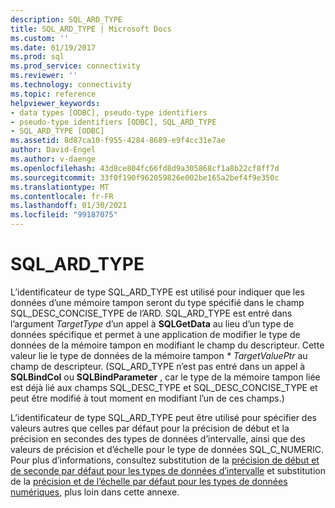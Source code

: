 ```yaml
---
description: SQL_ARD_TYPE
title: SQL_ARD_TYPE | Microsoft Docs
ms.custom: ''
ms.date: 01/19/2017
ms.prod: sql
ms.prod_service: connectivity
ms.reviewer: ''
ms.technology: connectivity
ms.topic: reference
helpviewer_keywords:
- data types [ODBC], pseudo-type identifiers
- pseudo-type identifiers [ODBC], SQL_ARD_TYPE
- SQL_ARD_TYPE [ODBC]
ms.assetid: 8d87ca10-f955-4284-8689-e9f4cc31e7ae
author: David-Engel
ms.author: v-daenge
ms.openlocfilehash: 43d8ce804fc66fd8d9a305868cf1a8b22cf8ff7d
ms.sourcegitcommit: 33f0f190f962059826e002be165a2bef4f9e350c
ms.translationtype: MT
ms.contentlocale: fr-FR
ms.lasthandoff: 01/30/2021
ms.locfileid: "99187075"
---
```

# <a name="sql_ard_type"></a>SQL_ARD_TYPE
L’identificateur de type SQL_ARD_TYPE est utilisé pour indiquer que les données d’une mémoire tampon seront du type spécifié dans le champ SQL_DESC_CONCISE_TYPE de l’ARD. SQL_ARD_TYPE est entré dans l’argument *TargetType* d’un appel à **SQLGetData** au lieu d’un type de données spécifique et permet à une application de modifier le type de données de la mémoire tampon en modifiant le champ du descripteur. Cette valeur lie le type de données de la mémoire tampon *\* TargetValuePtr* au champ de descripteur. (SQL_ARD_TYPE n’est pas entré dans un appel à **SQLBindCol** ou **SQLBindParameter** , car le type de la mémoire tampon liée est déjà lié aux champs SQL_DESC_TYPE et SQL_DESC_CONCISE_TYPE et peut être modifié à tout moment en modifiant l’un de ces champs.)  
  
 L’identificateur de type SQL_ARD_TYPE peut être utilisé pour spécifier des valeurs autres que celles par défaut pour la précision de début et la précision en secondes des types de données d’intervalle, ainsi que des valeurs de précision et d’échelle pour le type de données SQL_C_NUMERIC. Pour plus d’informations, consultez substitution de la [précision de début et de seconde par défaut pour les types de données d’intervalle](../../../odbc/reference/appendixes/overriding-default-leading-and-seconds-precision-for-interval-data-types.md) et substitution de la [précision et de l’échelle par défaut pour les types de données numériques](../../../odbc/reference/appendixes/overriding-default-precision-and-scale-for-numeric-data-types.md), plus loin dans cette annexe.

